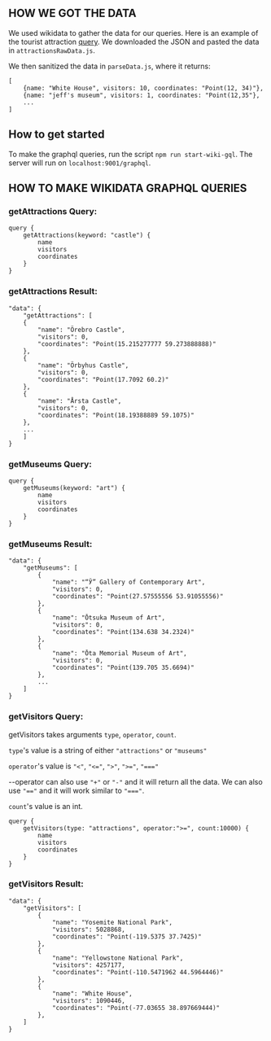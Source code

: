 ## HOW WE GOT THE DATA

We used wikidata to gather the data for our queries.
Here is an example of the tourist attraction [query](https://query.wikidata.org/#SELECT%20%3Flocation%20%3Fcordinates%20%3Fvisitors%20%3FlocationLabel%0A%0AWHERE%20%7B%0A%0A%20%20%3Flocation%20wdt%3AP31%20wd%3AQ570116%20.%20%23tourist%20attractions%0A%20%20%3Flocation%20wdt%3AP625%20%3Fcordinates%20.%0A%20%20OPTIONAL%20%7B%0A%20%20%20%20%3Flocation%20wdt%3AP1174%20%3Fvisitors%20.%20%0A%20%20%7D%0A%20%20SERVICE%20wikibase%3Alabel%20%7B%0A%20%20%20%20bd%3AserviceParam%20wikibase%3Alanguage%20%22en%22%0A%20%20%7D%0A%7D%0A%0AORDER%20BY%20DESC%28%3FlocationLabel%29%0A). We downloaded the JSON and pasted the data in `attractionsRawData.js`.

We then sanitized the data in `parseData.js`, where it returns:
```
[
    {name: "White House", visitors: 10, coordinates: "Point(12, 34)"},
    {name: "jeff's museum", visitors: 1, coordinates: "Point(12,35"},
    ...
]

```

## How to get started

To make the graphql queries, run the script `npm run start-wiki-gql`.
The server will run on `localhost:9001/graphql`.

## HOW TO MAKE WIKIDATA GRAPHQL QUERIES

### getAttractions Query:

```
query {
    getAttractions(keyword: "castle") {
        name
        visitors
        coordinates
    }
}
```
### getAttractions Result:
```
"data": {
    "getAttractions": [
    {
        "name": "Örebro Castle",
        "visitors": 0,
        "coordinates": "Point(15.215277777 59.273888888)"
    },
    {
        "name": "Örbyhus Castle",
        "visitors": 0,
        "coordinates": "Point(17.7092 60.2)"
    },
    {
        "name": "Årsta Castle",
        "visitors": 0,
        "coordinates": "Point(18.19388889 59.1075)"
    },
    ...
    ]
}
```

### getMuseums Query:
```
query {
    getMuseums(keyword: "art") {
        name
        visitors
        coordinates
    }
}
```
### getMuseums Result:
```
"data": {
    "getMuseums": [
        {
            "name": "“Ў” Gallery of Contemporary Art",
            "visitors": 0,
            "coordinates": "Point(27.57555556 53.91055556)"
        },
        {
            "name": "Ōtsuka Museum of Art",
            "visitors": 0,
            "coordinates": "Point(134.638 34.2324)"
        },
        {
            "name": "Ōta Memorial Museum of Art",
            "visitors": 0,
            "coordinates": "Point(139.705 35.6694)"
        },
        ...
    ]
}
```

### getVisitors Query:

getVisitors takes arguments `type`, `operator`, `count`. 

`type`'s value is a string of either `"attractions"` or `"museums"`

`operator`'s value is `"<"`, `"<="`, `">"`, `">="`, `"==="`

--operator can also use `"+"` or `"-"` and it will return all the data. We can also use `"=="` and it will work similar to `"==="`.

`count`'s value is an int.


```
query {
    getVisitors(type: "attractions", operator:">=", count:10000) {
        name
        visitors
        coordinates
    }
}
```

### getVisitors Result:

```
"data": {
    "getVisitors": [
        {
            "name": "Yosemite National Park",
            "visitors": 5028868,
            "coordinates": "Point(-119.5375 37.7425)"
        },
        {
            "name": "Yellowstone National Park",
            "visitors": 4257177,
            "coordinates": "Point(-110.5471962 44.5964446)"
        },
        {
            "name": "White House",
            "visitors": 1090446,
            "coordinates": "Point(-77.03655 38.897669444)"
        },
    ]
}
```




